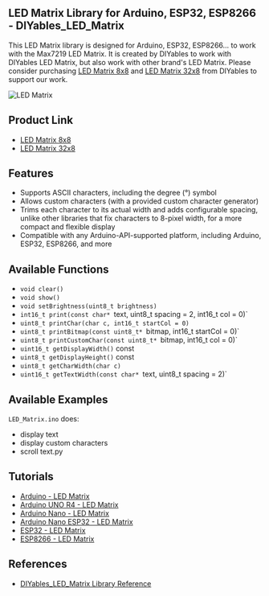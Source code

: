 ## LED Matrix Library for Arduino, ESP32, ESP8266 - DIYables_LED_Matrix
This LED Matrix library is designed for Arduino, ESP32, ESP8266... to work with the Max7219 LED Matrix. It is created by DIYables to work with DIYables LED Matrix, but also work with other brand's LED Matrix. Please consider purchasing [LED Matrix 8x8](https://www.amazon.com/dp/B0D2K9ZLW6) and [LED Matrix 32x8](https://www.amazon.com/dp/B0BXKKT72V) from DIYables to support our work.


![LED Matrix](https://diyables.io/images/products/led-matrix.jpg)



Product Link
----------------------------
* [LED Matrix 8x8](https://diyables.io/products/dot-matrix-display-fc16-8x8-led)
* [LED Matrix 32x8](https://diyables.io/products/dot-matrix-display-fc16-4-in-1-32x4-led)



Features  
----------------------------  
* Supports ASCII characters, including the degree (°) symbol  
* Allows custom characters (with a provided custom character generator)  
* Trims each character to its actual width and adds configurable spacing, unlike other libraries that fix characters to 8-pixel width, for a more compact and flexible display  
* Compatible with any Arduino-API-supported platform, including Arduino, ESP32, ESP8266, and more


Available Functions
----------------------------
* `void clear()`
* `void show()`
* `void setBrightness(uint8_t brightness)`
* `int16_t print(const char* `text, uint8_t spacing = 2, int16_t col = 0)`
* `uint8_t printChar(char c, int16_t startCol = 0)`
* `uint8_t printBitmap(const uint8_t* `bitmap, int16_t startCol = 0)`
* `uint8_t printCustomChar(const uint8_t* `bitmap, int16_t col = 0)`
* `uint16_t getDisplayWidth()` const
* `uint8_t getDisplayHeight()` const
* `uint8_t getCharWidth(char c)`
* `uint16_t getTextWidth(const char* `text, uint8_t spacing = 2)`


Available Examples
----------------------------
`LED_Matrix.ino` does:
* display text
* display custom characters
* scroll text.py



Tutorials
----------------------------
* [Arduino - LED Matrix](https://arduinogetstarted.com/tutorials/arduino-led-matrix)
* [Arduino UNO R4 - LED Matrix](https://newbiely.com/tutorials/arduino-uno-r4/arduino-uno-r4-led-matrix)
* [Arduino Nano - LED Matrix](https://newbiely.com/tutorials/arduino-nano/arduino-nano-led-matrix)
* [Arduino Nano ESP32 - LED Matrix](https://newbiely.com/tutorials/arduino-nano-esp32/arduino-nano-esp32-led-matrix)
* [ESP32 - LED Matrix](https://esp32io.com/tutorials/esp32-led-matrix)
* [ESP8266 - LED Matrix](https://newbiely.com/tutorials/esp8266/esp8266-led-matrix)



References
----------------------------
* [DIYables_LED_Matrix Library Reference](https://arduinogetstarted.com/reference/library/diyables-led-matrix-library)



